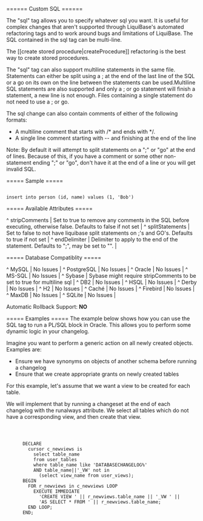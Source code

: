 ====== Custom SQL ======

The "sql" tag allows you to specify whatever sql you want. It is useful for complex changes that aren't supported through LiquiBase's automated refactoring tags and to work around bugs and limitations of LiquiBase. The SQL contained in the sql tag can be multi-line.

The [[create stored procedure|createProcedure]] refactoring is the best way to create stored procedures.

The "sql" tag can also support multiline statements in the same file. Statements can either be split using a ; at the end of the last line of the SQL or a go on its own on the line between the statements can be used.Multiline SQL statements are also supported and only a ; or go statement will finish a statement, a new line is not enough. Files containing a single statement do not need to use a ; or go.

The sql change can also contain comments of either of the following formats:

  - A multiline comment that starts with /* and ends with */.
  - A single line comment starting with <space>--<space> and finishing at the end of the line 

Note: By default it will attempt to split statements on a ";" or "go" at the end of lines. Because of this, if you have a comment or some other non-statement ending ";" or "go", don't have it at the end of a line or you will get invalid SQL.

===== Sample =====

<code xml>
<sql>insert into person (id, name) values (1, 'Bob')</sql>
</code>


===== Available Attributes =====

^ stripComments  | Set to true to remove any comments in the SQL before executing, otherwise false. Defaults to false if not set  | 
^ splitStatements  | Set to false to not have liquibase split statements on ;'s and GO's. Defaults to true if not set  | 
^ endDelimiter  | Delimiter to apply to the end of the statement.  Defaults to ";", may be set to "".  | 


===== Database Compatiblity =====

^ MySQL  | No Issues  | 
^ PostgreSQL  | No Issues  | 
^ Oracle  | No Issues  | 
^ MS-SQL  | No Issues  | 
^ Sybase  | Sybase might require stripComments to be set to true for multiline sql  | 
^ DB2  | No Issues  | 
^ HSQL  | No Issues  | 
^ Derby  | No Issues  | 
^ H2  | No Issues  | 
^ Caché  | No Issues  | 
^ Firebird  | No Issues  | 
^ MaxDB  | No Issues  | 
^ SQLite  | No Issues  | 

Automatic Rollback Support: **NO**

===== Examples =====
The example below shows how you can use the SQL tag to run a PL/SQL block in Oracle. This allows you to perform some dynamic logic in your changelog.

Imagine you want to perform a generic action on all newly created objects.
Examples are:
  * Ensure we have synonyms on objects of another schema before running a changelog
  * Ensure that we create appropriate grants on newly created tables

For this example, let's assume that we want a view to be created for each table.

We will implement that by running a changeset at the end of each changelog with the runalways attribute.
We select all tables which do not have a corresponding view, and then create that view. 

<code xml>
  <changeSet author='jsmith' id='1' runAlways='true'>
    <sql splitStatements="false">
      DECLARE
        cursor c_newviews is
          select table_name
          from user_tables
          where table_name like 'DATABASECHANGELOG%'
          AND table_name||'_VW' not in
            (select view_name from user_views);
      BEGIN
        FOR r_newviews in c_newviews LOOP
          EXECUTE IMMEDIATE
            'CREATE VIEW ' || r_newviews.table_name || '_VW ' ||
            'AS SELECT * FROM ' || r_newviews.table_name;
        END LOOP;
      END;
    </sql>
  </changeSet>

</code>
